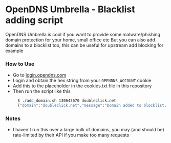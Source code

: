 # OpenDNS Umbrella - Blacklist adding script

OpenDNS Umbrella is cool if you want to provide some malware/phishing domain protection for your home, small office etc
But you can also add domains to a blocklist too, this can be useful for upstream add blocking for example

### How to Use

- Go to [login.opendns.com](https://login.opendns.com)
- Login and obtain the hex string from your `OPENDNS_ACCOUNT` cookie
- Add this to the placeholder in the cookies.txt file in this repository
- Then run the script like this
  ```sh
	$ ./add_domain.sh 130643670 doubleclick.net
	{"domain":"doubleclick.net","message":"Domain added to blocklist;\n        will take effect in 3 minutes.","domain_id":"<someid>","success":true}
  ```

### Notes

- I haven't run this over a large bulk of domains, you may (and should be) rate-limited by their API if you make too many requests

